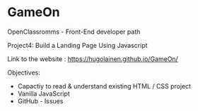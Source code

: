 # GameOn
OpenClassromms - Front-End developer path

Project4: Build a Landing Page Using Javascript

Link to the website : https://hugolainen.github.io/GameOn/

Objectives:
* Capactiy to read & understand existing HTML / CSS project
* Vanilla JavaScript
* GitHub - Issues
